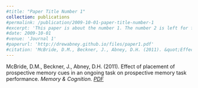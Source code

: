 ```yaml
---
#title: "Paper Title Number 1"
collection: publications
#permalink: /publication/2009-10-01-paper-title-number-1
#excerpt: 'This paper is about the number 1. The number 2 is left for future work.'
#date: 2009-10-01
#venue: 'Journal 1'
#paperurl: 'http://drewabney.github.io/files/paper1.pdf'
#citation: 'McBride, D.M., Beckner, J., Abney, D.H. (2011). &quot;Effect of placement of prospective memory cues in an ongoing #task on prospective memory task performance&quot; <i>Memory & Cognition 1</i>. 1(1).'
---
```

McBride, D.M., Beckner, J., Abney, D.H. (2011). Effect of placement of prospective memory cues in an ongoing task on prospective memory task performance. <i>Memory & Cognition<i>. [PDF](http://academicpages.github.io/files/paper1.pdf) 

